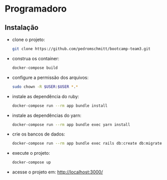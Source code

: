 # Programadoro

## Instalação
- clone o projeto:
    ```sh
    git clone https://github.com/pedromschmitt/bootcamp-team3.git
    ```
- construa os container:
    ```sh
    docker-compose build
    ```
- configure a permissão dos arquivos:
    ```sh
    sudo chown -R $USER:$USER *.*
    ```
- instale as dependência do ruby:
    ```sh
    docker-compose run --rm app bundle install
    ```
- instale as dependências do yarn:
    ```sh
    docker-compose run --rm app bundle exec yarn install
    ```
- crie os bancos de dados:
    ```sh
    docker-compose run --rm app bundle exec rails db:create db:migrate
    ```
- execute o projeto:
    ```sh
    docker-compose up
    ```
- acesse o projeto em: [http://localhost:3000/](http://localhost:3000/)
